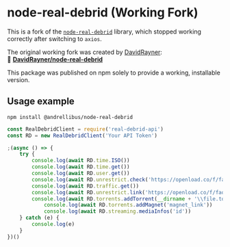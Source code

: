 # node-real-debrid (Working Fork)

This is a fork of the [`node-real-debrid`](https://github.com/atombarel/node-real-debrid) library, which stopped working correctly after switching to `axios`.

The original working fork was created by [DavidRayner](https://github.com/DavidRayner):  
🔗 **[DavidRayner/node-real-debrid](https://github.com/DavidRayner/node-real-debrid)**

This package was published on npm solely to provide a working, installable version.

## Usage example
	npm install @andrellibus/node-real-debrid
```javascript
const RealDebridClient = require('real-debrid-api')
const RD = new RealDebridClient('Your API Token')

;(async () => {
	try {
		console.log(await RD.time.ISO())
		console.log(await RD.time.get())
		console.log(await RD.user.get())
		console.log(await RD.unrestrict.check('https://openload.co/f/faqKmuLs7ro/Scappa_-_Get_Out_%5BHD%5D_%282017%29_MD_Bluray_1080p.mp4'))
		console.log(await RD.traffic.get())
		console.log(await RD.unrestrict.link('https://openload.co/f/faqKmuLs7ro/Scappa_-_Get_Out_%5BHD%5D_%282017%29_MD_Bluray_1080p.mp4'))
		console.log(await RD.torrents.addTorrent(__dirname + '\\file.torrent'))
        	console.log(await RD.torrents.addMagnet('magnet_link'))
        	console.log(await RD.streaming.mediaInfos('id'))
	} catch (e) {
		console.log(e)
	}
})()
```
